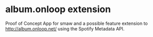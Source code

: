 album.onloop extension
=======

Proof of Concept App for smaw and a possible feature extension to http://album.onloop.net/
using the Spotify Metadata API.
